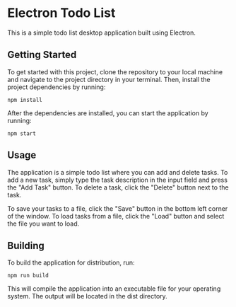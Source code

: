 # Electron Todo List
This is a simple todo list desktop application built using Electron.

## Getting Started
To get started with this project, clone the repository to your local machine and navigate to the project directory in your terminal. Then, install the project dependencies by running:
```
npm install
```
After the dependencies are installed, you can start the application by running:
```
npm start
```

## Usage
The application is a simple todo list where you can add and delete tasks. To add a new task, simply type the task description in the input field and press the "Add Task" button. To delete a task, click the "Delete" button next to the task.

To save your tasks to a file, click the "Save" button in the bottom left corner of the window. To load tasks from a file, click the "Load" button and select the file you want to load.

## Building
To build the application for distribution, run:
```
npm run build
```

This will compile the application into an executable file for your operating system. The output will be located in the dist directory.
